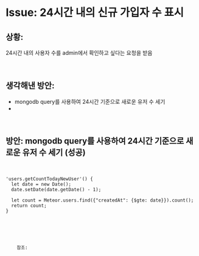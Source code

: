 <!-- 
author: Dailyscat
purpose: issue arrange
rules:
 (1) 헤더와 문단사이 
    <br/>
    <br/>
 (2) 코드가 작성되는 부분은 >로 정리
 (3) 참조는 해당 내용 바로 아래 
    <br/>
    <br/>
 (4) 명령어는 bold
 (5) 방안은 ## 안의 과정은 ###
-->

# Issue: 24시간 내의 신규 가입자 수 표시

## 상황:

24시간 내의 사용자 수를 admin에서 확인하고 싶다는 요청을 받음

<br/>

## 생각해낸 방안:
+ mongodb query를 사용하여 24시간 기준으로 새로운 유저 수 세기
+

<br/>

## 방안: mongodb query를 사용하여 24시간 기준으로 새로운 유저 수 세기 (성공)
<br/>
  
    'users.getCountTodayNewUser'() {
      let date = new Date();
      date.setDate(date.getDate() - 1);

      let count = Meteor.users.find({"createdAt": {$gte: date}}).count();
      return count;
    }
<br/>
<br/>
<br/>

        참조:

<br/>

